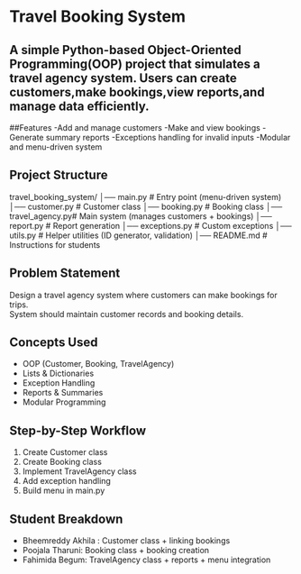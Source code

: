 # Travel Booking System 
A simple Python-based Object-Oriented Programming(OOP) project that simulates a travel agency system.
Users can create customers,make bookings,view reports,and manage data efficiently.
--
##Features
-Add and manage customers
-Make and view bookings
-Generate summary reports
-Exceptions handling for invalid inputs
-Modular and menu-driven system
## Project Structure
travel_booking_system/
│── main.py         # Entry point (menu-driven system)
│── customer.py     # Customer class
│── booking.py      # Booking class
│── travel_agency.py# Main system (manages customers + bookings)
│── report.py       # Report generation
│── exceptions.py   # Custom exceptions
│── utils.py        # Helper utilities (ID generator, validation)
│── README.md       # Instructions for students


## Problem Statement
Design a travel agency system where customers can make bookings for trips.  
System should maintain customer records and booking details.

## Concepts Used
- OOP (Customer, Booking, TravelAgency)
- Lists & Dictionaries
- Exception Handling
- Reports & Summaries
- Modular Programming

## Step-by-Step Workflow
1. Create Customer class
2. Create Booking class
3. Implement TravelAgency class
4. Add exception handling
5. Build menu in main.py

## Student Breakdown
- Bheemreddy Akhila : Customer class + linking bookings
- Poojala Tharuni: Booking class + booking creation
- Fahimida Begum: TravelAgency class + reports + menu integration


